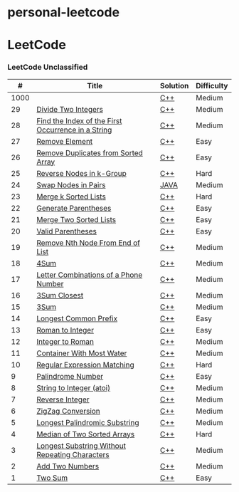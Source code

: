 # personal-leetcode

LeetCode
========

### LeetCode Unclassified


| # | Title | Solution | Difficulty |
|---| ----- | -------- | ---------- |
|1000|[]()| [C++]()|Medium|
|29|[Divide Two Integers](https://leetcode.com/problems/divide-two-integers/)| [C++](https://github.com/brian09088/personal-leetcode/blob/main/cpp/(29)%20Divide%20Two%20Integers.cpp)|Medium|
|28|[Find the Index of the First Occurrence in a String](https://leetcode.com/problems/find-the-index-of-the-first-occurrence-in-a-string/)| [C++](https://github.com/brian09088/personal-leetcode/blob/main/cpp/(28)%20Find%20the%20Index%20of%20the%20First%20Occurrence%20in%20a%20String.cpp)|Medium|
|27|[Remove Element](https://leetcode.com/problems/remove-element/)| [C++](https://github.com/brian09088/personal-leetcode/blob/main/cpp/(27)%20Remove%20Element.cpp)|Easy|
|26|[Remove Duplicates from Sorted Array](https://leetcode.com/problems/remove-duplicates-from-sorted-array/)| [C++](https://github.com/brian09088/personal-leetcode/blob/main/cpp/(26)%20Remove%20Duplicates%20from%20Sorted%20Array.cpp)|Easy|
|25|[Reverse Nodes in k-Group](https://leetcode.com/problems/reverse-nodes-in-k-group/)| [C++](https://github.com/brian09088/personal-leetcode/blob/main/cpp/(25)%20Reverse%20Nodes%20in%20k-Group.cpp)|Hard|
|24|[Swap Nodes in Pairs](https://leetcode.com/problems/swap-nodes-in-pairs/)| [JAVA](https://github.com/brian09088/personal-leetcode/blob/main/cpp/(24)%20Swap%20Nodes%20in%20Pairs.java)|Medium|
|23|[Merge k Sorted Lists](https://leetcode.com/problems/merge-k-sorted-lists/)| [C++](https://github.com/brian09088/personal-leetcode/blob/main/cpp/(23)%20Merge%20k%20Sorted%20Lists.cpp)|Hard|
|22|[Generate Parentheses](https://leetcode.com/problems/generate-parentheses/)| [C++](https://github.com/brian09088/personal-leetcode/blob/main/cpp/(22)%20Generate%20Parentheses.cpp)|Easy|
|21|[Merge Two Sorted Lists](https://leetcode.com/problems/merge-two-sorted-lists/)| [C++](https://github.com/brian09088/personal-leetcode/blob/main/cpp/(21)%20Merge%20Two%20Sorted%20Lists.cpp)|Easy|
|20|[Valid Parentheses](https://leetcode.com/problems/valid-parentheses/)| [C++](https://github.com/brian09088/personal-leetcode/blob/main/cpp/(20)%20Valid%20Parentheses.cpp)|Easy|
|19|[Remove Nth Node From End of List](https://leetcode.com/problems/remove-nth-node-from-end-of-list/)| [C++](https://github.com/brian09088/personal-leetcode/blob/main/cpp/(19)%20Remove%20Nth%20Node%20From%20End%20of%20List.cpp)|Medium|
|18|[4Sum](https://leetcode.com/problems/4sum/)| [C++](https://github.com/brian09088/personal-leetcode/blob/main/cpp/(18)%204Sum.cpp)|Medium|
|17|[Letter Combinations of a Phone Number](https://leetcode.com/problems/letter-combinations-of-a-phone-number/)| [C++](https://github.com/brian09088/personal-leetcode/blob/main/cpp/(17)%20Letter%20Combinations%20of%20a%20Phone%20Number.cpp)|Medium|
|16|[3Sum Closest](https://leetcode.com/problems/3sum-closest/)| [C++](https://github.com/brian09088/personal-leetcode/blob/main/cpp/(16)%203Sum%20Closest.cpp)|Medium|
|15|[3Sum](https://leetcode.com/problems/3sum/)| [C++](https://github.com/brian09088/personal-leetcode/blob/main/cpp/(15)%203Sum.cpp)|Medium|
|14|[Longest Common Prefix](https://leetcode.com/problems/longest-common-prefix/)| [C++](https://github.com/brian09088/personal-leetcode/blob/main/cpp/(14)%20Longest%20Common%20Prefix.cpp)|Easy|
|13|[Roman to Integer](https://leetcode.com/problems/roman-to-integer/)| [C++](https://github.com/brian09088/personal-leetcode/blob/main/cpp/(13)%20Roman%20to%20Integer.cpp)|Easy|
|12|[Integer to Roman](https://leetcode.com/problems/integer-to-roman/)| [C++](https://github.com/brian09088/personal-leetcode/blob/main/cpp/(12)%20Integer%20to%20Roman.cpp)|Medium|
|11|[Container With Most Water](https://leetcode.com/problems/container-with-most-water/)| [C++](https://github.com/brian09088/personal-leetcode/blob/main/cpp/(11)%20Container%20With%20Most%20Water.cpp)|Medium|
|10|[Regular Expression Matching](https://leetcode.com/problems/regular-expression-matching/)| [C++](https://github.com/brian09088/personal-leetcode/blob/main/cpp/(10)%20Regular%20Expression%20Matching.cpp)|Hard|
|9|[Palindrome Number](https://leetcode.com/problems/palindrome-number/)| [C++](https://github.com/brian09088/personal-leetcode/blob/main/cpp/(9)%20Palindrome%20Number.cpp)|Easy|
|8|[String to Integer (atoi)](https://leetcode.com/problems/string-to-integer-atoi/)| [C++](https://github.com/brian09088/personal-leetcode/blob/main/cpp/(8)%20String%20to%20Integer%20(atoi).cpp)|Medium|
|7|[Reverse Integer](https://leetcode.com/problems/reverse-integer/)| [C++](https://github.com/brian09088/personal-leetcode/blob/main/cpp/(7)%20Reverse%20Integer.cpp)|Medium|
|6|[ZigZag Conversion](https://leetcode.com/problems/zigzag-conversion/)| [C++](https://github.com/brian09088/personal-leetcode/blob/main/cpp/(6)%20Zigzag%20Conversion.cpp)|Medium|
|5|[Longest Palindromic Substring](https://leetcode.com/problems/longest-palindromic-substring/)| [C++](https://github.com/brian09088/personal-leetcode/blob/main/cpp/(5)%20Longest%20Palindromic%20Substring.cpp)|Medium|
|4|[Median of Two Sorted Arrays](https://leetcode.com/problems/median-of-two-sorted-arrays/)| [C++](https://github.com/brian09088/personal-leetcode/blob/main/cpp/(4)%20Median%20of%20Two%20Sorted%20Arrays.cpp)|Hard|
|3|[Longest Substring Without Repeating Characters](https://leetcode.com/problems/longest-substring-without-repeating-characters/)| [C++](https://github.com/brian09088/personal-leetcode/blob/main/cpp/(3)%20Longest%20Substring%20Without%20Repeating%20Characters.cpp)|Medium|
|2|[Add Two Numbers](https://leetcode.com/problems/add-two-numbers/)| [C++](https://github.com/brian09088/personal-leetcode/blob/main/cpp/(2)%20Add%20Two%20Numbers.cpp)|Medium|
|1|[Two Sum](https://leetcode.com/problems/two-sum/)| [C++](https://github.com/brian09088/personal-leetcode/blob/main/cpp/(1)%20Two%20Sum.cpp)|Easy|
